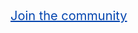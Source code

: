<a data-tf-slider="ndac7OIs" data-tf-width="550" data-tf-iframe-props="title=Machine Translate | machinetranslate.org" data-tf-medium="snippet" style="color:#0445AF;text-decoration:underline;font-size:20px;cursor:pointer;">
   Join the community
</a>
<script src="//embed.typeform.com/next/embed.js"></script>
